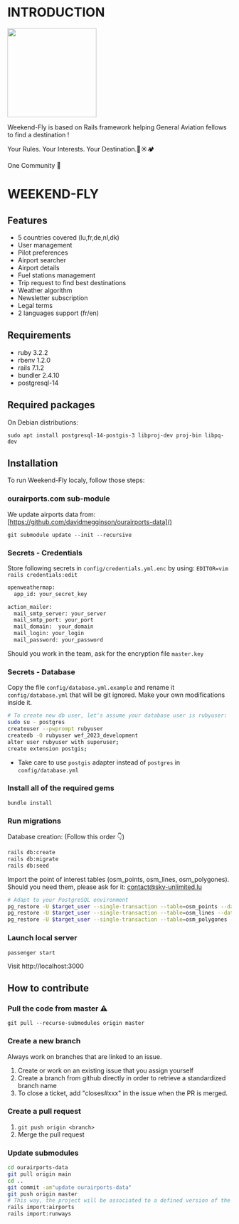 # INTRODUCTION

<img src="https://github.com/alexstan67/wef_2023/blob/master/app/assets/images/full-logo-early-dark.png" width="200" />

Weekend-Fly is based on Rails framework helping General Aviation fellows to find a destination !

Your Rules. Your Interests. Your Destination.🌴☀️🏕️

One Community 💪

# WEEKEND-FLY

## Features
- 5 countries covered (lu,fr,de,nl,dk)
- User management
- Pilot preferences
- Airport searcher
- Airport details
- Fuel stations management
- Trip request to find best destinations
- Weather algorithm
- Newsletter subscription
- Legal terms
- 2 languages support (fr/en)

## Requirements
* ruby 3.2.2
* rbenv 1.2.0
* rails 7.1.2
* bundler 2.4.10
* postgresql-14

## Required packages
On Debian distributions:

`sudo apt install postgresql-14-postgis-3 libproj-dev proj-bin libpq-dev`

## Installation
To run Weekend-Fly localy, follow those steps:

### ourairports.com sub-module
We update airports data from: [https://github.com/davidmegginson/ourairports-data]()

`git submodule update --init --recursive`

### Secrets - Credentials
Store following secrets in `config/credentials.yml.enc` by using: `EDITOR=vim rails credentials:edit`
````bash
openweathermap:
  app_id: your_secret_key

action_mailer:
  mail_smtp_server: your_server
  mail_smtp_port: your_port
  mail_domain:  your_domain
  mail_login: your_login
  mail_password: your_password
````
Should you work in the team, ask for the encryption file `master.key`

### Secrets - Database
Copy the file `config/database.yml.example` and rename it `config/database.yml` that will be git ignored.
Make your own modifications inside it.

````bash
# To create new db user, let's assume your database user is rubyuser:
sudo su - postgres
createuser --pwprompt rubyuser
createdb -O rubyuser wef_2023_development
alter user rubyuser with superuser;
create extension postgis;
````
- Take care to use `postgis` adapter instead of `postgres` in `config/database.yml`

### Install all of the required gems 
`bundle install`

### Run migrations

Database creation: (Follow this order 👇) 
````bash
rails db:create
rails db:migrate
rails db:seed
````
Import the point of interest tables (osm_points, osm_lines, osm_polygones). Should you need them, please ask for it: contact@sky-unlimited.lu
````bash
# Adapt to your PostgreSQL environment
pg_restore -U $target_user --single-transaction --table=osm_points --data-only -h $target_host -d $target_database osm_points_backup.sql
pg_restore -U $target_user --single-transaction --table=osm_lines --data-only -h $target_host -d $target_database osm_lines_backup.sql
pg_restore -U $target_user --single-transaction --table=osm_polygones --data-only -h $target_host -d $target_database osm_polygones_backup.sql
````

### Launch local server

`passenger start`

Visit http://localhost:3000

## How to contribute

### Pull the code from master ⚠️

`git pull --recurse-submodules origin master`

### Create a new branch
Always work on branches that are linked to an issue.
1. Create or work on an existing issue that you assign yourself
2. Create a branch from github directly in order to retrieve a standardized branch name
3. To close a ticket, add "closes#xxx" in the issue when the PR is merged.

### Create a pull request
1. `git push origin <branch>`
2. Merge the pull request

### Update submodules
````bash
cd ourairports-data
git pull origin main
cd ..
git commit -am"update ourairports-data"
git push origin master
# This way, the project will be associated to a defined version of the submodule
rails import:airports
rails import:runways
````
